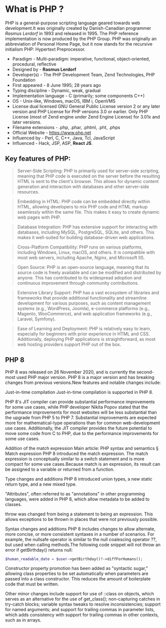 # **What is PHP** ?

PHP is a general-purpose scripting language geared towards web development.It was originally created by Danish-Canadian programmer *Rasmus Lerdorf* in 1993 and released in 1995. The PHP reference implementation is now produced by the PHP Group. PHP was originally an abbreviation of Personal Home Page, but it now stands for the recursive initialism PHP: Hypertext Preprocessor.

- Paradigm - Multi-paradigm: imperative, functional, object-oriented, procedural, reflective
- Designed by - **Rasmus Lerdorf**
- Developer(s) - The PHP Development Team, Zend Technologies, PHP Foundation
- First appeared - 8 June 1995; 28 years ago
- Typing discipline - Dynamic, weak, gradual
- Implementation language - C (primarily; some components C++)
- OS - Unix-like, Windows, macOS, IBM i, OpenVMS
- License dual licensed GNU General Public License version 2 or any later version and PHP License for PHP versions 3.0 or earlier. Only PHP License (most of Zend engine under Zend Engine License) for 3.01x and later versions.
- Filename extensions - .php, .phar, .phtml, .pht, .phps
- Official Website - <https://www.php.net>
- Influenced by - Perl, C, C++, Java, Tcl, JavaScript
- Influenced - Hack, JSP, ASP, **React JS**.

## Key features of PHP:

> Server-Side Scripting: PHP is primarily used for server-side scripting, meaning that PHP code is executed on the server before the resulting HTML is sent to the client's browser. This allows for dynamic content generation and interaction with databases and other server-side resources.

> Embedding in HTML: PHP code can be embedded directly within HTML, allowing developers to mix PHP code and HTML markup seamlessly within the same file. This makes it easy to create dynamic web pages with PHP.

> Database Integration: PHP has extensive support for interacting with databases, including MySQL, PostgreSQL, SQLite, and others. This makes it well-suited for building database-driven web applications.

> Cross-Platform Compatibility: PHP runs on various platforms, including Windows, Linux, macOS, and others. It is compatible with most web servers, including Apache, Nginx, and Microsoft IIS.

> Open Source: PHP is an open-source language, meaning that its source code is freely available and can be modified and distributed by anyone. This has contributed to its widespread adoption and continuous improvement through community contributions.

> Extensive Library Support: PHP has a vast ecosystem of libraries and frameworks that provide additional functionality and streamline development for various purposes, such as content management systems (e.g., WordPress, Joomla), e-commerce platforms (e.g., Magento, WooCommerce), and web application frameworks (e.g., Laravel, Symfony).

> Ease of Learning and Deployment: PHP is relatively easy to learn, especially for beginners with prior experience in HTML and CSS. Additionally, deploying PHP applications is straightforward, as most web hosting providers support PHP out of the box.

## **PHP** 8

PHP 8 was released on 26 November 2020, and is currently the second-most used PHP major version. PHP 8 is a major version and has breaking changes from previous versions.New features and notable changes include:

Just-in-time compilation
Just-in-time compilation is supported in PHP 8.

PHP 8's JIT compiler can provide substantial performance improvements for some use cases, while PHP developer Nikita Popov stated that the performance improvements for most websites will be less substantial than the upgrade from PHP 5 to PHP 7. Substantial improvements are expected more for mathematical-type operations than for common web-development use cases. Additionally, the JIT compiler provides the future potential to move some code from C to PHP, due to the performance improvements for some use cases.

Addition of the match expression
Main article: PHP syntax and semantics § Match expression
PHP 8 introduced the match expression. The match expression is conceptually similar to a switch statement and is more compact for some use cases.Because match is an expression, its result can be assigned to a variable or returned from a function.

Type changes and additions
PHP 8 introduced union types, a new static return type, and a new mixed type.

"Attributes", often referred to as "annotations" in other programming languages, were added in PHP 8, which allow metadata to be added to classes.

throw was changed from being a statement to being an expression. This allows exceptions to be thrown in places that were not previously possible.

Syntax changes and additions
PHP 8 includes changes to allow alternate, more concise, or more consistent syntaxes in a number of scenarios. For example, the nullsafe operator is similar to the null coalescing operator ??, but used when calling methods.The following code snippet will not throw an error if getBirthday() returns null:

```php
$human_readable_date = $user->getBirthday()?->diffForHumans();
```

Constructor property promotion has been added as "syntactic sugar," allowing class properties to be set automatically when parameters are passed into a class constructor. This reduces the amount of boilerplate code that must be written.

Other minor changes include support for use of ::class on objects, which serves as an alternative for the use of get_class(); non-capturing catches in try-catch blocks; variable syntax tweaks to resolve inconsistencies; support for named arguments; and support for trailing commas in parameter lists, which adds consistency with support for trailing commas in other contexts, such as in arrays.